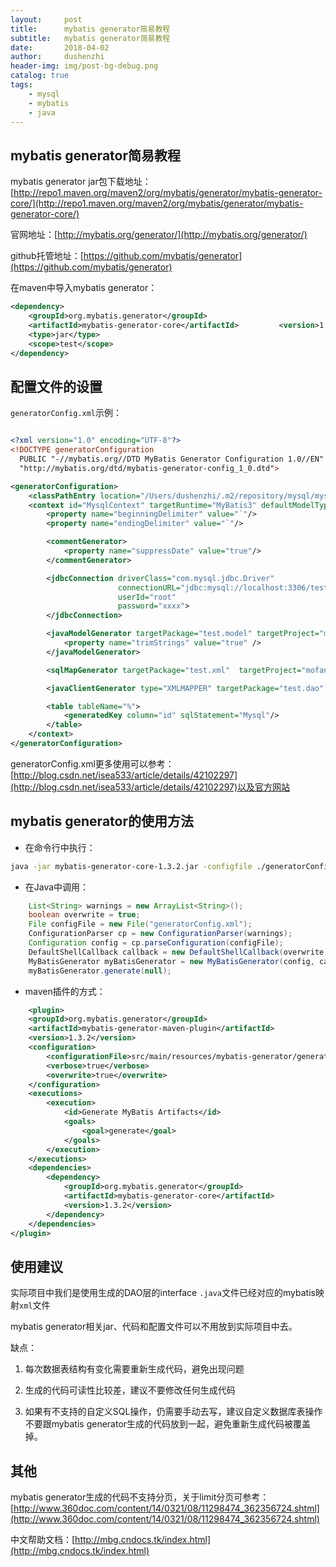 ```yaml
---
layout:     post
title:      mybatis generator简易教程
subtitle:   mybatis generator简易教程
date:       2018-04-02
author:     dushenzhi
header-img: img/post-bg-debug.png
catalog: true
tags:
    - mysql
    - mybatis
    - java
---
```

## mybatis generator简易教程
mybatis generator jar包下载地址：
[http://repo1.maven.org/maven2/org/mybatis/generator/mybatis-generator-core/](http://repo1.maven.org/maven2/org/mybatis/generator/mybatis-generator-core/)

官网地址：[http://mybatis.org/generator/](http://mybatis.org/generator/)

github托管地址：[https://github.com/mybatis/generator](https://github.com/mybatis/generator)

在maven中导入mybatis generator：

```xml
<dependency>    
	<groupId>org.mybatis.generator</groupId>
	<artifactId>mybatis-generator-core</artifactId>			<version>1.3.2</version>
	<type>jar</type>
	<scope>test</scope>
</dependency>
```

## 配置文件的设置

`generatorConfig.xml`示例：
```xml

<?xml version="1.0" encoding="UTF-8"?>
<!DOCTYPE generatorConfiguration
  PUBLIC "-//mybatis.org//DTD MyBatis Generator Configuration 1.0//EN"
  "http://mybatis.org/dtd/mybatis-generator-config_1_0.dtd">

<generatorConfiguration>
    <classPathEntry location="/Users/dushenzhi/.m2/repository/mysql/mysql-connector-java/5.1.32/mysql-connector-java-5.1.32.jar"/>
    <context id="MysqlContext" targetRuntime="MyBatis3" defaultModelType="flat">
        <property name="beginningDelimiter" value="`"/>
        <property name="endingDelimiter" value="`"/>

        <commentGenerator>
            <property name="suppressDate" value="true"/>
        </commentGenerator>

        <jdbcConnection driverClass="com.mysql.jdbc.Driver"
                        connectionURL="jdbc:mysql://localhost:3306/test"
                        userId="root"
                        password="xxxx">
        </jdbcConnection>

        <javaModelGenerator targetPackage="test.model" targetProject="mofang/impl/src/test/java">
            <property name="trimStrings" value="true" />
        </javaModelGenerator>

        <sqlMapGenerator targetPackage="test.xml"  targetProject="mofang/impl/src/test/resources"/>

        <javaClientGenerator type="XMLMAPPER" targetPackage="test.dao"  targetProject="mofang/impl/src/test/java"/>

        <table tableName="%">
            <generatedKey column="id" sqlStatement="Mysql"/>
        </table>
    </context>
</generatorConfiguration>
```
generatorConfig.xml更多使用可以参考：[http://blog.csdn.net/isea533/article/details/42102297](http://blog.csdn.net/isea533/article/details/42102297)以及官方网站

## mybatis generator的使用方法

* 在命令行中执行：
```bash
java -jar mybatis-generator-core-1.3.2.jar -configfile ./generatorConfig.xml -overwrite
```

* 在Java中调用：

```java
    List<String> warnings = new ArrayList<String>();
    boolean overwrite = true;
    File configFile = new File("generatorConfig.xml");
    ConfigurationParser cp = new ConfigurationParser(warnings);
    Configuration config = cp.parseConfiguration(configFile);
    DefaultShellCallback callback = new DefaultShellCallback(overwrite);
    MyBatisGenerator myBatisGenerator = new MyBatisGenerator(config, callback, warnings);
    myBatisGenerator.generate(null);
```

* maven插件的方式：
```xml
	<plugin>
    <groupId>org.mybatis.generator</groupId>
    <artifactId>mybatis-generator-maven-plugin</artifactId>
    <version>1.3.2</version>
    <configuration>
        <configurationFile>src/main/resources/mybatis-generator/generatorConfig.xml</configurationFile>
        <verbose>true</verbose>
        <overwrite>true</overwrite>
    </configuration>
    <executions>
        <execution>
            <id>Generate MyBatis Artifacts</id>
            <goals>
                <goal>generate</goal>
            </goals>
        </execution>
    </executions>
    <dependencies>
        <dependency>
            <groupId>org.mybatis.generator</groupId>
            <artifactId>mybatis-generator-core</artifactId>
            <version>1.3.2</version>
        </dependency>
    </dependencies>
</plugin>
```



## 使用建议

实际项目中我们是使用生成的DAO层的interface `.java`文件已经对应的mybatis映射`xml`文件

mybatis generator相关jar、代码和配置文件可以不用放到实际项目中去。

缺点：

1. 每次数据表结构有变化需要重新生成代码，避免出现问题

2. 生成的代码可读性比较差，建议不要修改任何生成代码
3. 如果有不支持的自定义SQL操作，仍需要手动去写，建议自定义数据库表操作不要跟mybatis generator生成的代码放到一起，避免重新生成代码被覆盖掉。



## 其他

mybatis generator生成的代码不支持分页，关于limit分页可参考：[http://www.360doc.com/content/14/0321/08/11298474_362356724.shtml](http://www.360doc.com/content/14/0321/08/11298474_362356724.shtml)

中文帮助文档：[http://mbg.cndocs.tk/index.html](http://mbg.cndocs.tk/index.html)